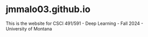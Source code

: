 # jmmalo03.github.io
This is the website for CSCI 491/591 - Deep Learning - Fall 2024 - University of Montana
